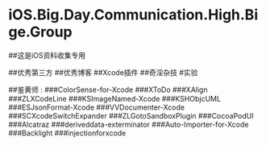 # iOS.Big.Day.Communication.High.Bige.Group

##这是iOS资料收集专用

##优秀第三方
##优秀博客
##Xcode插件
##奇淫杂技
#实验


##鉴黄师 :
###ColorSense-for-Xcode
###XToDo
###XAlign
###ZLXCodeLine
###KSImageNamed-Xcode
###KSHObjcUML
###ESJsonFormat-Xcode
###VVDocumenter-Xcode
###SCXcodeSwitchExpander
###ZLGotoSandboxPlugin
###CocoaPodUI
###Alcatraz
###deriveddata-exterminator
###Auto-Importer-for-Xcode
###Backlight
###injectionforxcode
